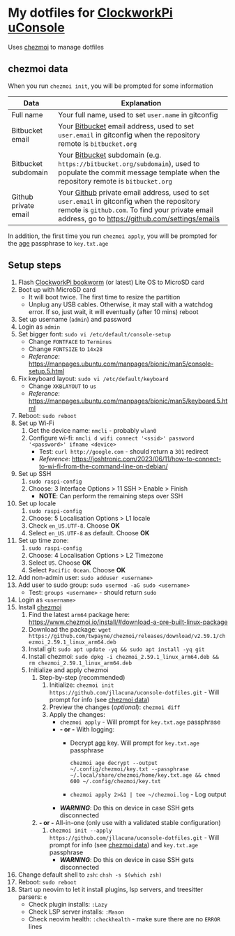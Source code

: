 # My dotfiles for [ClockworkPi uConsole](https://www.clockworkpi.com/uconsole)

Uses [chezmoi](https://www.chezmoi.io/) to manage dotfiles

## <a name="chezmoi-data">chezmoi data</a>

When you run `chezmoi init`, you will be prompted for some information

|Data|Explanation|
|-|-|
|Full name|Your full name, used to set `user.name` in gitconfig|
|Bitbucket email|Your [Bitbucket](https://bitbucket.org/) email address, used to set `user.email` in gitconfig when the repository remote is `bitbucket.org`|
|Bitbucket subdomain|Your [Bitbucket](https://bitbucket.org/) subdomain (e.g. `https://bitbucket.org/subdomain`), used to populate the commit message template when the repository remote is `bitbucket.org`|
|Github private email|Your [Github](https://github.com/) private email address, used to set `user.email` in gitconfig when the repository remote is `github.com`. To find your private email address, go to https://github.com/settings/emails|

In addition, the first time you run `chezmoi apply`, you will be prompted for the [age](https://github.com/FiloSottile/age) passphrase to `key.txt.age`

## Setup steps
1. Flash [ClockworkPi bookworm](https://forum.clockworkpi.com/t/bookworm-6-6-y-for-the-uconsole-and-devterm/13235) (or latest) Lite OS to MicroSD card
1. Boot up with MicroSD card
    - It will boot twice. The first time to resize the partition
    - Unplug any USB cables. Otherwise, it may stall with a watchdog error. If so, just wait, it will eventually (after 10 mins) reboot
1. Set up username (`admin`) and password
1. Login as `admin`
1. Set bigger font: `sudo vi /etc/default/console-setup`
    - Change `FONTFACE` to `Terminus`
    - Change `FONTSIZE` to `14x28`
    - *Reference*: https://manpages.ubuntu.com/manpages/bionic/man5/console-setup.5.html
1. Fix keyboard layout: `sudo vi /etc/default/keyboard`
    - Change `XKBLAYOUT` to `us`
    - *Reference*: https://manpages.ubuntu.com/manpages/bionic/man5/keyboard.5.html
1. Reboot: `sudo reboot`
1. Set up Wi-Fi
    1. Get the device name: `nmcli` - probably `wlan0`
    1. Configure wi-fi: `nmcli d wifi connect '<ssid>' password '<password>' ifname <device>`
       - Test: `curl http://google.com` - should return a `301` redirect
       - *Reference*: https://joshtronic.com/2023/06/11/how-to-connect-to-wi-fi-from-the-command-line-on-debian/
1. Set up SSH
    1. `sudo raspi-config`
    1. Choose: 3 Interface Options > 11 SSH > Enable > Finish
        - **NOTE**: Can perform the remaining steps over SSH
1. Set up locale
    1. `sudo raspi-config`
    1. Choose: 5 Localisation Options > L1 locale
    1. Check `en_US.UTF-8`. Choose **OK**
    1. Select `en_US.UTF-8` as default. Choose **OK**
1. Set up time zone:
    1. `sudo raspi-config`
    1. Choose: 4 Localisation Options > L2 Timezone
    1. Select `US`. Choose **OK**
    1. Select `Pacific Ocean`. Choose **OK**
1. Add non-admin user: `sudo adduser <username>`
1. Add user to sudo group: `sudo usermod -aG sudo <username>`
    - Test: `groups <username>` - should return `sudo`
1. Login as `<username>`
1. Install [chezmoi](https://www.chezmoi.io/install/) 
    1. Find the latest `arm64` package here: https://www.chezmoi.io/install/#download-a-pre-built-linux-package
    1. Download the package: `wget https://github.com/twpayne/chezmoi/releases/download/v2.59.1/chezmoi_2.59.1_linux_arm64.deb`
    1. Install git: `sudo apt update -yq && sudo apt install -yq git`
    1. Install chezmoi: `sudo dpkg -i chezmoi_2.59.1_linux_arm64.deb && rm chezmoi_2.59.1_linux_arm64.deb`
    1. Initialize and apply chezmoi
        1. Step-by-step (recommended)
            1. Initialize: `chezmoi init https://github.com/jllacuna/uconsole-dotfiles.git` - Will prompt for info (see [chezmoi data](#chezmoi-data))
            1. Preview the changes (*optional*): `chezmoi diff`
            1. Apply the changes:
                - `chezmoi apply` - Will prompt for `key.txt.age` passphrase
                - **- or -** With logging:
                    - Decrypt [age](https://www.chezmoi.io/user-guide/encryption/age/) key. Will prompt for `key.txt.age` passphrase

                        ```
                        chezmoi age decrypt --output ~/.config/chezmoi/key.txt --passphrase ~/.local/share/chezmoi/home/key.txt.age && chmod 600 ~/.config/chezmoi/key.txt
                        ```

                    - `chezmoi apply 2>&1 | tee ~/chezmoi.log` - Log output
                - ***WARNING***: Do this on device in case SSH gets disconnected
        1. **- or -** All-in-one (only use with a validated stable configuration)
            1. `chezmoi init --apply https://github.com/jllacuna/uconsole-dotfiles.git` - Will prompt for info (see [chezmoi data](#chezmoi-data)) and `key.txt.age` passphrase
                - ***WARNING***: Do this on device in case SSH gets disconnected
1. Change default shell to `zsh`: `chsh -s $(which zsh)`
1. Reboot: `sudo reboot`
1. Start up neovim to let it install plugins, lsp servers, and treesitter parsers: `e`
    - Check plugin installs: `:Lazy`
    - Check LSP server installs: `:Mason`
    - Check neovim health: `:checkhealth` - make sure there are no `ERROR` lines

